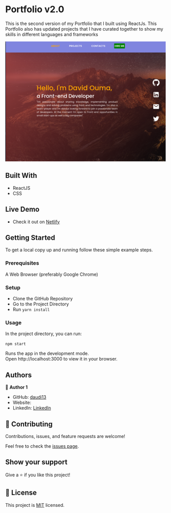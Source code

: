 
# Portfolio v2.0

This is the second version of my Portfolio that I built using ReactJs. This Portfolio also has updated projects that I have curated together to show my skills in different languages and frameworks

![](./Screenshot.png)
## Built With

- ReactJS
- CSS

## Live Demo

- Check it out on [Netlify](https://daudi.netlify.app/Projects)

## Getting Started

To get a local copy up and running follow these simple example steps.

### Prerequisites

A Web Browser (preferably Google Chrome)

### Setup

- Clone the GitHub Repository
- Go to the Project Directory
- Run ```yarn install```

### Usage

In the project directory, you can run:

```npm start```

Runs the app in the development mode.<br>
Open http://localhost:3000 to view it in your browser.

## Authors

👤 **Author 1**

- GitHub: [daudi13](https://github.com/daudi13)
- Website: []()
- LinkedIn: [LinkedIn]()

## 🤝 Contributing

Contributions, issues, and feature requests are welcome!

Feel free to check the [issues page](../../issues/).

## Show your support

Give a ⭐️ if you like this project!

## 📝 License

This project is [MIT](./LICENSE) licensed.
